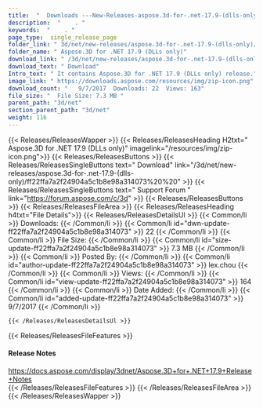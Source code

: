 ```yaml
---
title:  "  Downloads ---New-Releases-aspose.3d-for-.net-17.9-(dlls-only) . " 
description:  "    . " 
keywords:  "    . " 
page_type:  single_release_page
folder_link: " 3d/net/new-releases/aspose.3d-for-.net-17.9-(dlls-only)/"
folder_name: " Aspose.3D for .NET 17.9 (DLLs only)"
download_link: " /3d/net/new-releases/aspose.3d-for-.net-17.9-(dlls-only)/ff22ffa7a2f24904a5c1b8e98a314073"
download_text: " Download"
Intro_text: " It contains Aspose.3D for .NET 17.9 (DLLs only) release."
image_link: " https://downloads.aspose.com/resources/img/zip-icon.png"
download_count: "   9/7/2017  Downloads: 22  Views: 163"
file_size: "  File Size: 7.3 MB "
parent_path: "3d/net"
section_parent_path: "3d/net"
weight: 116 
---
```


{{< Releases/ReleasesWapper >}}
  {{< Releases/ReleasesHeading H2txt=" Aspose.3D for .NET 17.9 (DLLs only)" imagelink="/resources/img/zip-icon.png">}}
  {{< Releases/ReleasesButtons >}}
    {{< Releases/ReleasesSingleButtons text=" Download" link="/3d/net/new-releases/aspose.3d-for-.net-17.9-(dlls-only)/ff22ffa7a2f24904a5c1b8e98a314073%20%20" >}}
    {{< Releases/ReleasesSingleButtons text=" Support Forum " link="https://forum.aspose.com/c/3d" >}}
  {{< Releases/ReleasesButtons >}}
  {{< Releases/ReleasesFileArea >}}
    {{< Releases/ReleasesHeading h4txt="File Details">}}
    {{< Releases/ReleasesDetailsUl >}}
            {{< Common/li  >}} Downloads: {{< /Common/li >}} 
      {{< Common/li id="dwn-update-ff22ffa7a2f24904a5c1b8e98a314073" >}} 22 {{< /Common/li >}} 
      {{< Common/li  >}} File Size: {{< /Common/li >}} 
      {{< Common/li id="size-update-ff22ffa7a2f24904a5c1b8e98a314073" >}} 7.3 MB {{< /Common/li >}} 
      {{< Common/li  >}} Posted By: {{< /Common/li >}} 
      {{< Common/li id="author-update-ff22ffa7a2f24904a5c1b8e98a314073" >}} lex.chou {{< /Common/li >}} 
      {{< Common/li  >}} Views: {{< /Common/li >}} 
      {{< Common/li id="view-update-ff22ffa7a2f24904a5c1b8e98a314073" >}} 164 {{< /Common/li >}} 
      {{< Common/li  >}} Date Added: {{< /Common/li >}} 
      {{< Common/li id="added-update-ff22ffa7a2f24904a5c1b8e98a314073" >}} 9/7/2017 {{< /Common/li >}} 

    {{< /Releases/ReleasesDetailsUl >}}

  {{< Releases/ReleasesFileFeatures >}}
      <h4>Release Notes</h4><div><a href="https://docs.aspose.com/display/3dnet/Aspose.3D+for+.NET+17.9+Release+Notes">https://docs.aspose.com/display/3dnet/Aspose.3D+for+.NET+17.9+Release+Notes</a></div>
  {{< /Releases/ReleasesFileFeatures >}}
 {{< /Releases/ReleasesFileArea >}}
{{< /Releases/ReleasesWapper >}}


